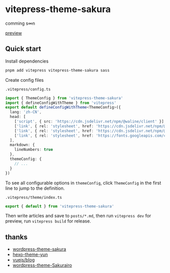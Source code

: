 # vitepress-theme-sakura

comming s∞n

[preview](https://flaribbit.github.io/vitepress-theme-sakura/)

## Quick start

Install dependencies

```sh
pnpm add vitepress vitepress-theme-sakura sass
```

Create config files

`.vitepress/config.ts`
```ts
import { ThemeConfig } from 'vitepress-theme-sakura'
import { defineConfigWithTheme } from 'vitepress'
export default defineConfigWithTheme<ThemeConfig>({
  lang: 'zh-CN',
  head: [
    ['script', { src: 'https://cdn.jsdelivr.net/npm/@waline/client' }],
    ['link', { rel: 'stylesheet', href: 'https://cdn.jsdelivr.net/npm/@fortawesome/fontawesome-free@6.0.0/css/regular.min.css' }],
    ['link', { rel: 'stylesheet', href: 'https://cdn.jsdelivr.net/npm/@fortawesome/fontawesome-free@6.0.0/css/all.min.css' }],
    ['link', { rel: 'stylesheet', href: 'https://fonts.googleapis.com/css?family=Noto+Serif+SC' }]
  ],
  markdown: {
    lineNumbers: true
  },
  themeConfig: {
    // ...
  }
})
```

To see all configurable options in `themeConfig`, click `ThemeConfig` in the first line to jump to the definition.

`.vitepress/theme/index.ts`
```ts
export { default } from 'vitepress-theme-sakura'
```

Then write articles and save to `posts/*.md`, then run `vitepress dev` for preview, run `vitepress build` for release.

## thanks
- [wordpress-theme-sakura](https://github.com/mashirozx/sakura)
- [hexo-theme-yun](https://github.com/YunYouJun/hexo-theme-yun)
- [vuejs/blog](https://github.com/vuejs/blog)
- [wordpress-theme-Sakurairo](https://github.com/mirai-mamori/Sakurairo)
